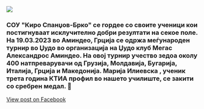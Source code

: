 ![](/News/4.webp)

### СОУ "Киро Спанџов-Брко" се гордее со своите ученици кои постигнуваат исклучително добри резултати на секое поле. На 19.03.2023 во Аминдео, Грција  се одржа меѓународен  турнир во Џудо  во организација на Џудо клуб Мегас  Александрос Аминдео. На овој турнир учество зедоа околу 400 натпреварувачи од Грузија, Молдавија, Бугарија, Италија, Грција и  Македонија.  Марија Илиевска , ученик трета година КТИА профил во нашето училиште, се закити со сребрен медал. 🥈

[View post on Facebook](https://www.facebook.com/permalink.php?story_fbid=pfbid0seMorTU9GpFFy7u2ojWJHc3UD2Mk3FE2da5DHkp1gRDYwnDgSzRzj6hgNrQ4V8j7l&id=100009483255162)
